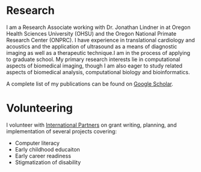# Research
I am a Research Associate working with Dr. Jonathan Lindner in at Oregon Health Sciences University (OHSU) and the Oregon National Primate Research Center (ONPRC). I have experience in translational cardiology and acoustics and the application of ultrasound as a means of diagnostic imaging as well as a therapeutic technique.I am in the process of applying to graduate school. 
My primary research interests lie in computational aspects of biomedical imaging, though I am also eager to study related aspects of biomedical analysis, computational biology and bioinformatics.

A complete list of my publications can be found on [Google Scholar](https://scholar.google.com/citations?hl=en&user=Sl9VUVgAAAAJ).

# Volunteering
I volunteer with [International Partners](https://internationalpartners.org/) on grant writing, planning, and implementation of several projects covering:
- Computer literacy
- Early childhood educaiton
- Early career readiness
- Stigmatization of disability